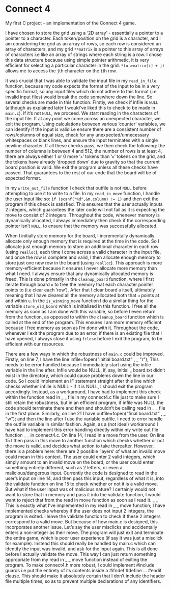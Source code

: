 # Connect 4
My first C project - an implementation of the Connect 4 game.

I have chosen to store the grid using a ‘2D array’ - essentially a pointer to a pointer to a character. Each token/position on the grid is a character, and I am considering the grid as an array of rows, so each row is considered an array of characters, and my grid ```**matrix``` is a pointer to this array of arrays of characters i.e like an array of strings where each string is a row. I chose this data structure because using simple pointer arithmetic, it is very efficient for selecting a particular character in the grid. ```*(u->matrix[i] + j)``` allows me to access the ```j```th character on the ```i```th row.

It was crucial that I was able to validate the input file in my ```read_in_file``` function, because my code expects the format of the input to be in a very specific format, so any input files which do not adhere to this format (i.e invalid input files) would break the code somewhere down the line. So several checks are made in this function. Firstly, we check if infile is ```NULL``` (although as explained later I would’ve liked this to check to be made in ```main.c```). If it’s not ```NULL```, we proceed. We start reading in the characters of the input file. If at any point we come across an unexpected character, we exit the program. Using calculations between various ‘counter’ variables, we can identify if the input is valid i.e ensure there are a consistent number of rows/columns of equal size, check for any unexpected/unnecessary whitespaces or blank lines, and ensure the input terminates with a single newline character. If all these checks pass, we then check the following: the number of columns is between 4 and 512, the number of rows is at least 4, there are always either 1 or 0 more ‘```x```’ tokens than ‘```o```’ tokens on the grid, and the tokens have already ‘dropped down’ due to gravity so that the current board position is valid. We exit the program unless all these checks have passed. That guarantees to the rest of our code that the board will be of expected format.

In my ```write_out_file``` function I check that outfile is not ```NULL``` before attempting to use it to write to a file. In my ```read_in_move``` function, I handle the user input like so: ```if (scanf("%d",&m.column) != 1)``` and then exit the program if this check is satisfied. This ensures that the user actually inputs 2 integers, which guarantees the later code will not fail as it is expecting the
move to consist of 2 integers. Throughout the code, whenever memory is dynamically allocated, I always immediately then check if the corresponding pointer isn’t ```NULL```, to ensure that the memory was successfully allocated.

When I initially store memory for the board, I incrementally dynamically allocate only enough memory that is required at the time in the code. So I allocate just enough memory to store an additional character in each row (using ```realloc```), each time I come across a valid character in the input file, and once the row is complete and valid, I then allocate enough memory to store just one new row in the board (using ```realloc```). This approach is more memory-efficient because it ensures I never allocate more memory than what I need. I always ensure that any dynamically allocated memory is freed. This is done primarily in the
```cleanup_board``` function, where I first iterate through board ```u``` to free the memory that each character pointer points to (i.e clear each ‘row’). After that I clear board ```u``` itself, ultimately meaning that I have cleared all the memory allocated both that ```u``` points at and within ```u```. In the ```is_winning_move``` function I do a similar thing for the variable ```store_old_board``` which is initialised in this function. I free all the memory as soon as I am done with this variable, so before I even return from the function, as opposed to within the ```cleanup_board``` function which is called at the end of the program. This ensures I am more memory efficient because I free memory as soon as I’m done with it. Throughout the code, whenever I exit the program due to an error, if there is an existing file that I have opened, I always close it using ```fclose``` before I exit the program, to be efficient with our resources.

There are a few ways in which the robustness of ```main.c``` could be improved. Firstly, on line 7, I
have the line infile=fopen("initial
board.txt"
,
_
"r"); This needs to be error handled because I
immediately start using the infile variable in the line after. Infile would be NULL, if, say,
initial
_
board.txt didn’t exist in the directory, which could cause problems down the line in our
code. So I could implement an IF statement straight after this line which checks whether infille
is NULL - if it is NULL, I should exit the program accordingly. Instead, as a workaround, I have
had to implement this check within the function read
in
_
_
file in my connect4.c file just to make
sure I still retain the robustness, but in an efficient program, if infile was NULL the code should
terminate there and then and shouldn’t be calling read
in
_
_
file in the first place. Similarly, on line
21 I have outfile=fopen("final
board.txt"
,
_
"w"); and then the line after I use the variable
outfile. I need to error handle the outfile variable in similar fashion. Again, as a (not ideal)
workaround I have had to implement this error handling directly within my write
out
file function
_
_
in connect4.c.
On line 14, I read in a move from the user. On line 15 I then pass in this move to another
function which checks whether or not the move is valid, and decides what action to take
thereafter. However, there is a problem here: there are 2 possible ‘layers’ of what an invalid
move could mean in this context. The user could enter 2 valid integers, which simply amount to
an invalid move on the board, or the user could enter something entirely different, such as 2
letters, or even a malicious/dangerous input. Currently the code is designed to read in the user’s
input on line 14, and then pass this input, regardless of what it is, into the validate function on
line 15 to check whether or not it is a valid move. But what if the user input was of malicious
nature? I certainly would not want to store that in memory and pass it into the validate
function, I would want to reject that from the read
in
move function as soon as I read it.
_
_
This is exactly what I’ve implemented in my read
in
_
_
move function; I have implemented checks
whereby if the user does not input 2 integers, the program is exited. I leave the validate function
to check if these 2 integers correspond to a valid move. But because of how main.c is designed,
this incorporates another issue. Let’s say the user misclicks and accidentally enters a
non-integer as their move. The program will just exit and terminate the entire game, which is
poor user experience (if say it was just a misclick for example). Instead this should really be
handled by main.c which can identify the input was invalid, and ask for the input again. This is
all done before I actually validate the move. This way I can just return something appropriate
from my read
in
_
_
move function instead of exiting the program.
To make connect4.h more robust, I could implement #include guards i.e put the entirety of its
contents inside a #ifndef #define … #endif clause. This should make it absolutely certain that I
don’t include the header file multiple times, so as to prevent multiple declarations of any
identifiers.
